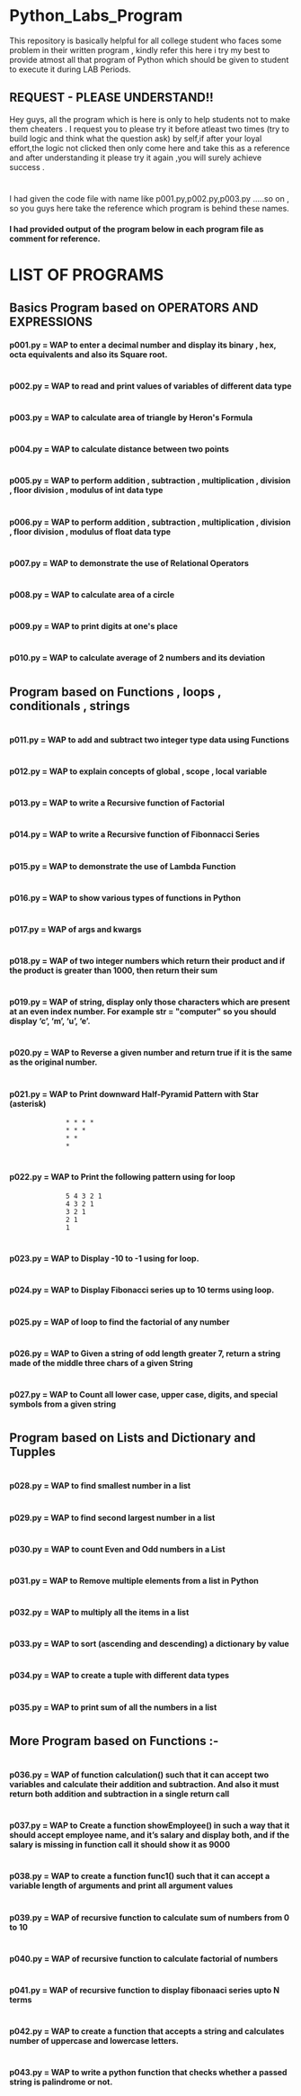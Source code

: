 # Python_Labs_Program
This repository is basically helpful for all college student who faces some problem in their written program , kindly refer this here i try my best to provide atmost all that program of Python which should be given to student to execute  it during LAB Periods.

## REQUEST -  PLEASE UNDERSTAND!!
Hey guys, all the program which is here is only to help students not to make them cheaters . I request you to please try it before atleast two times (try to build logic and think what the question ask) by self,if after your loyal effort,the logic not clicked then only come here and take this as a reference and after understanding it please try it again ,you will surely achieve success .

#
I had given the code file with name like p001.py,p002.py,p003.py .....so on , so you guys here take the reference which program is behind these names.


#### I had  provided output of the program  below in each program file  as comment for reference.

# LIST OF PROGRAMS

## Basics Program based on OPERATORS AND EXPRESSIONS

#### p001.py =    WAP to enter a decimal number and display its binary , hex, octa equivalents and also its Square root.
#
#### p002.py =    WAP to read and print values of variables of different data type
#
#### p003.py =    WAP to calculate area of triangle by Heron's Formula
#
#### p004.py =    WAP to calculate distance between two points
#
#### p005.py =    WAP to perform addition , subtraction , multiplication , division , floor division , modulus of int data type
#
#### p006.py =    WAP to perform addition , subtraction , multiplication , division , floor division , modulus of float data type
#
#### p007.py =    WAP to demonstrate the use of Relational Operators
#
#### p008.py =    WAP to calculate area of a circle
#
#### p009.py =    WAP to print digits at one's place
#
#### p010.py =    WAP to calculate average of 2 numbers and its deviation
#
##  Program based on Functions , loops , conditionals , strings

#
#### p011.py =    WAP to add and subtract two integer type data using Functions
#
#### p012.py =    WAP to explain concepts of global , scope , local variable
#
#### p013.py =    WAP to write a Recursive function of Factorial
#
#### p014.py =    WAP to write a Recursive function of Fibonnacci Series
#
#### p015.py =    WAP to demonstrate the use of Lambda Function
#
#### p016.py =    WAP to show various types of functions in Python
#
#### p017.py =    WAP of args and kwargs
#
#### p018.py =    WAP of  two integer numbers which return their  product and if the product is greater than 1000, then return their sum
#
#### p019.py =    WAP of string, display only those characters which are present at an even index number. For example str = "computer" so you should display ‘c’, ‘m’, ‘u’, ‘e’.

#
#### p020.py =    WAP to Reverse a given number and return true if it is the same as the original number.
#
#### p021.py =    WAP to Print downward Half-Pyramid Pattern with Star (asterisk)
                  * * * *
                  * * *
                  * *
                  *

#
#### p022.py =    WAP to Print the following pattern using for loop
                  5 4 3 2 1
                  4 3 2 1
                  3 2 1
                  2 1
                  1
#
#### p023.py =    WAP to Display -10 to -1 using for loop.
#
#### p024.py =    WAP to Display Fibonacci series up to 10 terms using loop.
#
#### p025.py =    WAP of loop to find the factorial of any number
#
#### p026.py =    WAP to Given a string of odd length greater 7, return a string made of the middle three chars of a given String
#
#### p027.py =    WAP to Count all lower case, upper case, digits, and special symbols from a given string
#
##  Program based on Lists and Dictionary and Tupples
#
#### p028.py =    WAP to find smallest number in a list
#
#### p029.py =    WAP to find second largest number in a list
#
#### p030.py =    WAP to count Even and Odd numbers in a List
#
#### p031.py =    WAP to Remove multiple elements from a list in Python
#
#### p032.py =    WAP  to multiply all the items in a list
#
#### p033.py =    WAP  to sort (ascending and descending) a dictionary by value
#
#### p034.py =    WAP to create a tuple with different data types
#
#### p035.py =    WAP to print sum of all the numbers in a list
#
##  More Program based on Functions :-
#
#### p036.py =    WAP of function calculation() such that it can accept two variables and calculate their addition and subtraction. And also it must return both addition and subtraction in a single return call
#
#### p037.py =    WAP to Create a function showEmployee() in such a way that it should accept employee name, and it’s salary and display both, and if the salary is missing in function call it should show it as 9000
#
#### p038.py =    WAP to create a function func1() such that it can accept a variable length of arguments and print all argument values
#
#### p039.py =    WAP of recursive function to calculate sum of numbers from 0 to 10
#
#### p040.py =    WAP of recursive function to calculate factorial of numbers
#
#### p041.py =    WAP of recursive function to display fibonaaci series upto N terms
#
#### p042.py =    WAP to create a function that accepts a string and calculates number of uppercase and lowercase letters.
#
#### p043.py =    WAP to write a python function that checks whether a passed string is palindrome or not.


